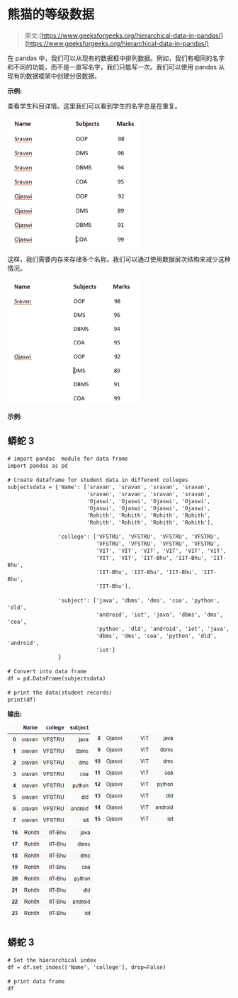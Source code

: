 # 熊猫的等级数据

> 原文:[https://www.geeksforgeeks.org/hierarchical-data-in-pandas/](https://www.geeksforgeeks.org/hierarchical-data-in-pandas/)

在 pandas 中，我们可以从现有的数据框中排列数据。例如，我们有相同的名字和不同的功能，而不是一直写名字，我们只能写一次。我们可以使用 pandas 从现有的数据框架中创建分层数据。

**示例:**

查看学生科目详情。这里我们可以看到学生的名字总是在重复。

![](img/6bba6bbc0cce263eac70784a0292a0ad.png)

这样，我们需要内存来存储多个名称。我们可以通过使用数据层次结构来减少这种情况。

![](img/a97c942c18c79542624ae46b9b46f20f.png)

**示例:**

## 蟒蛇 3

```
# import pandas  module for data frame
import pandas as pd

# Create dataframe for student data in different colleges
subjectsdata = {'Name': ['sravan', 'sravan', 'sravan', 'sravan', 
                         'sravan', 'sravan', 'sravan', 'sravan', 
                         'Ojaswi', 'Ojaswi', 'Ojaswi', 'Ojaswi', 
                         'Ojaswi', 'Ojaswi', 'Ojaswi', 'Ojaswi',
                         'Rohith', 'Rohith', 'Rohith', 'Rohith',
                         'Rohith', 'Rohith', 'Rohith', 'Rohith'],

                'college': ['VFSTRU', 'VFSTRU', 'VFSTRU', 'VFSTRU',
                            'VFSTRU', 'VFSTRU', 'VFSTRU', 'VFSTRU',
                            'VIT', 'VIT', 'VIT', 'VIT', 'VIT', 'VIT',
                            'VIT', 'VIT', 'IIT-Bhu', 'IIT-Bhu', 'IIT-Bhu', 
                            'IIT-Bhu', 'IIT-Bhu', 'IIT-Bhu', 'IIT-Bhu',
                            'IIT-Bhu'],

                'subject': ['java', 'dbms', 'dms', 'coa', 'python', 'dld',
                            'android', 'iot', 'java', 'dbms', 'dms', 'coa',
                            'python', 'dld', 'android', 'iot', 'java',
                            'dbms', 'dms', 'coa', 'python', 'dld', 'android',
                            'iot']
                }

# Convert into data frame
df = pd.DataFrame(subjectsdata)

# print the data(student records)
print(df)
```

**输出:**

![](img/4b76bf36e89bc547e97cb1f91f82758b.png)
![](img/9ac2af3319c8f4e5ecfa1b6c8b4aa3f6.png)
![](img/5a4e7c39549fc091903e31b545f3e1d1.png)

## 蟒蛇 3

```
# Set the hierarchical index
df = df.set_index(['Name', 'college'], drop=False)

# print data frame
df
```